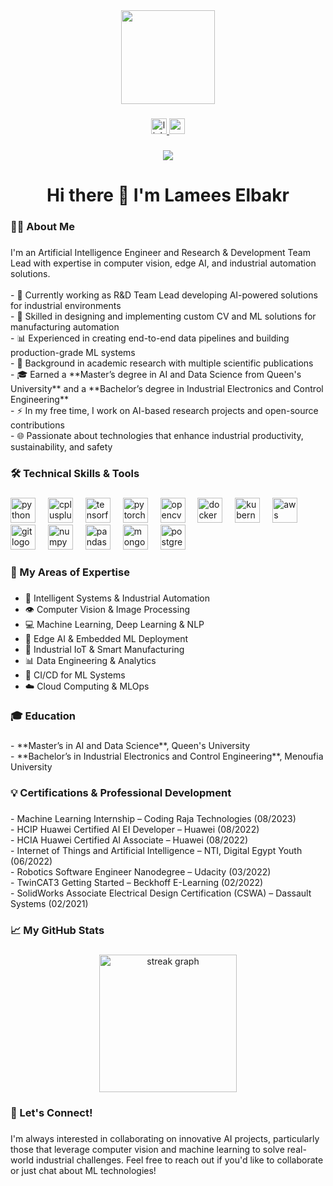 <div align="center">
  <img height="150" src="https://media.giphy.com/media/M9gbBd9nbDrOTu1Mqx/giphy.gif"  />
</div>

###

<div align="center">
  <a href="https://www.linkedin.com/in/lameeselbakr/">
    <img src="https://img.shields.io/static/v1?message=LinkedIn&logo=linkedin&label=&color=0077B5&logoColor=white&labelColor=&style=for-the-badge" height="25" alt="linkedin logo"  />
  </a>
  <a href="mailto:lameeselbakr25@gmail.com">
    <img src="https://img.shields.io/static/v1?message=Gmail&logo=gmail&label=&color=D14836&logoColor=white&labelColor=&style=for-the-badge" height="25" alt="gmail logo"  />
  </a>
</div>

###

<div align="center">
  <img src="https://visitor-badge.laobi.icu/badge?page_id=lameeselbakr55.lameeselbakr55"  />
</div>

###

<h1 align="center">Hi there 👋 I'm Lamees Elbakr</h1>

###

<h3 align="left">👩‍💻 About Me</h3>

###

<p align="left">
I'm an Artificial Intelligence Engineer and Research & Development Team Lead with expertise in computer vision, edge AI, and industrial automation solutions.<br><br>
- 🔭 Currently working as R&D Team Lead developing AI-powered solutions for industrial environments<br>
- 🚀 Skilled in designing and implementing custom CV and ML solutions for manufacturing automation<br>
- 📊 Experienced in creating end-to-end data pipelines and building production-grade ML systems<br>
- 🔬 Background in academic research with multiple scientific publications<br>
- 🎓 Earned a **Master’s degree in AI and Data Science from Queen's University** and a **Bachelor’s degree in Industrial Electronics and Control Engineering**<br>
- ⚡ In my free time, I work on AI-based research projects and open-source contributions<br>
- 🌐 Passionate about technologies that enhance industrial productivity, sustainability, and safety
</p>

###

<h3 align="left">🛠️ Technical Skills & Tools</h3>

###

<div align="left">
  <img src="https://cdn.jsdelivr.net/gh/devicons/devicon/icons/python/python-original.svg" height="40" alt="python logo"  />
  <img width="12" />
  <img src="https://cdn.jsdelivr.net/gh/devicons/devicon/icons/cplusplus/cplusplus-original.svg" height="40" alt="cplusplus logo"  />
  <img width="12" />
  <img src="https://cdn.jsdelivr.net/gh/devicons/devicon/icons/tensorflow/tensorflow-original.svg" height="40" alt="tensorflow logo"  />
  <img width="12" />
  <img src="https://cdn.jsdelivr.net/gh/devicons/devicon/icons/pytorch/pytorch-original.svg" height="40" alt="pytorch logo"  />
  <img width="12" />
  <img src="https://cdn.jsdelivr.net/gh/devicons/devicon/icons/opencv/opencv-original.svg" height="40" alt="opencv logo"  />
  <img width="12" />
  <img src="https://cdn.jsdelivr.net/gh/devicons/devicon/icons/docker/docker-plain-wordmark.svg" height="40" alt="docker logo"  />
  <img width="12" />
  <img src="https://cdn.jsdelivr.net/gh/devicons/devicon/icons/kubernetes/kubernetes-plain.svg" height="40" alt="kubernetes logo"  />
  <img width="12" />
  <img src="https://cdn.jsdelivr.net/gh/devicons/devicon/icons/amazonwebservices/amazonwebservices-line-wordmark.svg" height="40" alt="aws logo"  />
  <img width="12" />
  <img src="https://cdn.jsdelivr.net/gh/devicons/devicon/icons/git/git-original.svg" height="40" alt="git logo"  />
  <img width="12" />
  <img src="https://cdn.jsdelivr.net/gh/devicons/devicon/icons/numpy/numpy-original.svg" height="40" alt="numpy logo"  />
  <img width="12" />
  <img src="https://cdn.jsdelivr.net/gh/devicons/devicon/icons/pandas/pandas-original.svg" height="40" alt="pandas logo"  />
  <img width="12" />
  <img src="https://cdn.jsdelivr.net/gh/devicons/devicon/icons/mongodb/mongodb-original.svg" height="40" alt="mongodb logo"  />
  <img width="12" />
  <img src="https://cdn.jsdelivr.net/gh/devicons/devicon/icons/postgresql/postgresql-original.svg" height="40" alt="postgresql logo"  />
</div>

###

<h3 align="left">🧠 My Areas of Expertise</h3>

###

<p align="left">
  
- 🤖 Intelligent Systems & Industrial Automation<br>
- 👁️ Computer Vision & Image Processing<br>
- 💻 Machine Learning, Deep Learning & NLP<br>
- 🤖 Edge AI & Embedded ML Deployment<br>
- 📡 Industrial IoT & Smart Manufacturing<br>
- 📊 Data Engineering & Analytics<br>
- 🔄 CI/CD for ML Systems<br>
- ☁️ Cloud Computing & MLOps
</p>


<h3 align="left">🎓 Education</h3>

###

<p align="left">
- **Master’s in AI and Data Science**, Queen's University<br>
- **Bachelor’s in Industrial Electronics and Control Engineering**, Menoufia University
</p>

###

<h3 align="left">💡 Certifications & Professional Development</h3>

###

<p align="left">
- Machine Learning Internship – Coding Raja Technologies (08/2023)<br>
- HCIP Huawei Certified AI EI Developer – Huawei (08/2022)<br>
- HCIA Huawei Certified AI Associate – Huawei (08/2022)<br>
- Internet of Things and Artificial Intelligence – NTI, Digital Egypt Youth (06/2022)<br>
- Robotics Software Engineer Nanodegree – Udacity (03/2022)<br>
- TwinCAT3 Getting Started – Beckhoff E-Learning (02/2022)<br>
- SolidWorks Associate Electrical Design Certification (CSWA) – Dassault Systems (02/2021)
</p>


###

<h3 align="left">📈 My GitHub Stats</h3>

###

<div align="center">
  <img src="https://streak-stats.demolab.com?user=lameeselbakr55&locale=en&mode=daily&theme=dark&hide_border=false&border_radius=5&order=3" height="220" alt="streak graph"  />
</div>

###



###

<h3 align="left">🤝 Let's Connect!</h3>

###

<p align="left">
I'm always interested in collaborating on innovative AI projects, particularly those that leverage computer vision and machine learning to solve real-world industrial challenges. Feel free to reach out if you'd like to collaborate or just chat about ML technologies!
</p>
